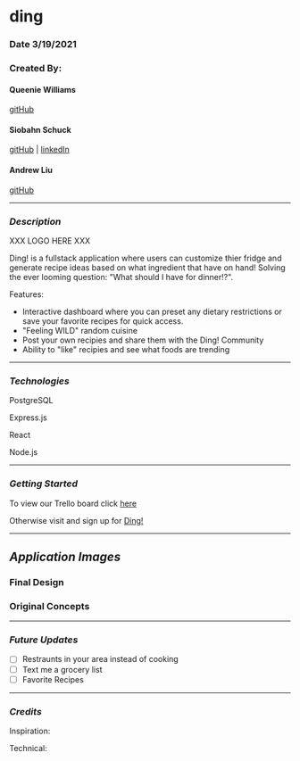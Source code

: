 # ding

### Date 3/19/2021

### Created By:

#### Queenie Williams

[gitHub](https://github.com/queeniewilliams)

#### Siobahn Schuck

[gitHub](https://github.com/siobahnschuck)
| [linkedIn](https://www.linkedin.com/in/siobahnschuck/)

#### Andrew Liu

[gitHub](https://github.com/andrewliu1988)

---

### **_Description_**

XXX LOGO HERE XXX

Ding! is a fullstack application where users can customize thier fridge and generate recipe ideas based on what ingredient that have on hand! Solving the ever looming question: "What should I have for dinner!?".

Features:

- Interactive dashboard where you can preset any dietary restrictions or save your favorite recipes for quick access.
- "Feeling WILD" random cuisine
- Post your own recipies and share them with the Ding! Community
- Ability to "like" recipies and see what foods are trending

---

### **_Technologies_**

PostgreSQL

Express.js

React

Node.js

---

### **_Getting Started_**

To view our Trello board click [here](https://trello.com/b/bCG64o2A/p3)

Otherwise visit and sign up for [Ding!]()

---

## **_Application Images_**

### Final Design

### Original Concepts

---

### **_Future Updates_**

- [ ] Restraunts in your area instead of cooking
- [ ] Text me a grocery list
- [ ] Favorite Recipes

---

### **_Credits_**

Inspiration:

Technical:
